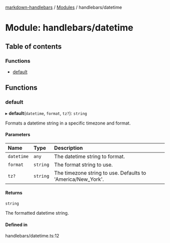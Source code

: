 [markdown-handlebars](../README.md) / [Modules](../modules.md) / handlebars/datetime

# Module: handlebars/datetime

## Table of contents

### Functions

- [default](handlebars_datetime.md#default)

## Functions

### default

▸ **default**(`datetime`, `format`, `tz?`): `string`

Formats a datetime string in a specific timezone and format.

#### Parameters

| Name | Type | Description |
| :------ | :------ | :------ |
| `datetime` | `any` | The datetime string to format. |
| `format` | `string` | The format string to use. |
| `tz?` | `string` | The timezone string to use. Defaults to 'America/New_York'. |

#### Returns

`string`

The formatted datetime string.

#### Defined in

handlebars/datetime.ts:12
